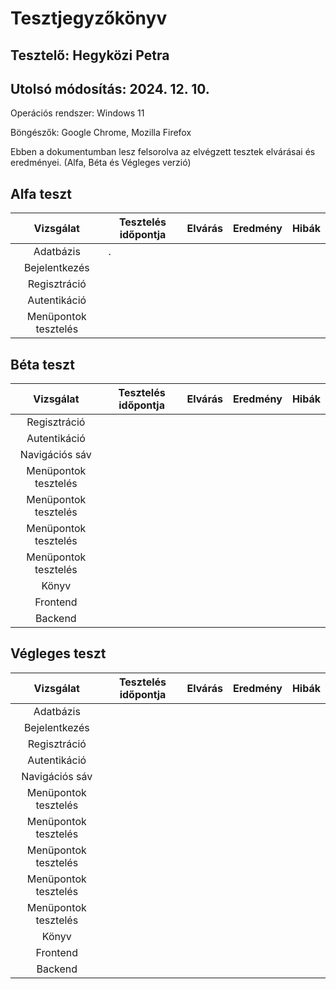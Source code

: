 # Tesztjegyzőkönyv
## Tesztelő: Hegyközi Petra
## Utolsó módosítás: 2024. 12. 10.

Operációs rendszer: Windows 11

Böngészők: Google Chrome, Mozilla Firefox

Ebben a dokumentumban lesz felsorolva az elvégzett tesztek elvárásai és eredményei. (Alfa, Béta és Végleges verzió)

## Alfa teszt

| Vizsgálat | Tesztelés időpontja | Elvárás | Eredmény | Hibák |
| :---: | --- | --- | --- | --- |
| Adatbázis | . |  |  |
| Bejelentkezés |  |  |  |  |
| Regisztráció |  |  |  |  |
| Autentikáció |  |  |  |  |
| Menüpontok tesztelés |  |  |  |  |


## Béta teszt

| Vizsgálat | Tesztelés időpontja | Elvárás | Eredmény | Hibák |
| :---: | --- | --- | --- | --- |
| Regisztráció |  |  |  |  |
| Autentikáció |  |  |  |  |
| Navigációs sáv |  |  |  |  |
| Menüpontok tesztelés |  |  |  |  |
| Menüpontok tesztelés |  |  |  |  |
| Menüpontok tesztelés |  |  |  |  |
| Menüpontok tesztelés |  |  |  |  |
| Könyv |  |  |  |  |
| Frontend |  |  |  |  |
| Backend |  |  |  |  |


## Végleges teszt

| Vizsgálat | Tesztelés időpontja | Elvárás | Eredmény | Hibák |
| :---: | --- | --- | --- | --- |
| Adatbázis |  |  |  |  |
| Bejelentkezés |  |  |  |  |
| Regisztráció |  |  |  |  |
| Autentikáció |  |  |  |  |
| Navigációs sáv |  |  |  |  |
| Menüpontok tesztelés |  |  |  |  |
| Menüpontok tesztelés |  |  |  |  |
| Menüpontok tesztelés |  |  |  |  |
| Menüpontok tesztelés |  |  |  |  |
| Menüpontok tesztelés |  |  |  |  |
| Könyv |  |  |  |  |
| Frontend |  |  |  |  |
| Backend |  |  |  |  |
